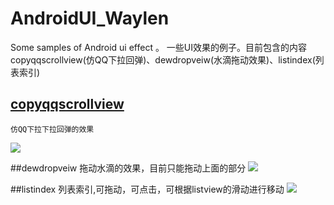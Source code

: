 # AndroidUI_Waylen
Some samples of Android ui effect 。  一些UI效果的例子。目前包含的内容copyqqscrollview(仿QQ下拉回弹)、dewdropveiw(水滴拖动效果)、listindex(列表索引)

## [copyqqscrollview](https://github.com/Waylenwang/AndroidUI_Waylen/blob/master/copyqqscrollview/src/main/java/com/copyqqscrollview/project/view/SpringbackScrollView.java)
    仿QQ下拉下拉回弹的效果
![](https://raw.githubusercontent.com/Waylenwang/AndroidUI_Waylen/master/screenpic/cppyQQScrollView.gif)

##dewdropveiw
  拖动水滴的效果，目前只能拖动上面的部分
![](https://raw.githubusercontent.com/Waylenwang/AndroidUI_Waylen/master/screenpic/dewdropview.gif)

##listindex
  列表索引,可拖动，可点击，可根据listview的滑动进行移动
![](https://raw.githubusercontent.com/Waylenwang/AndroidUI_Waylen/master/screenpic/indexView.gif)
